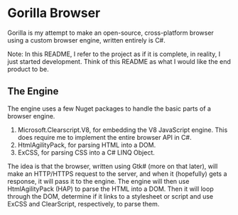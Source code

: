 # Gorilla Browser
Gorilla is my attempt to make an open-source, cross-platform browser using a custom browser engine, written entirely is C#.

Note: In this README, I refer to the project as if it is complete, in reality, I just started development. Think of this README as what I would like the end product to be.

## The Engine
The engine uses a few Nuget packages to handle the basic parts of a browser engine.
1. Microsoft.Clearscript.V8, for embedding the V8 JavaScript engine. This does require me to implement the entire browser API in C#.
2. HtmlAgilityPack, for parsing HTML into a DOM.
3. ExCSS, for parsing CSS into a C# LINQ Object.

The idea is that the browser, written using Gtk# (more on that later), will make an HTTP/HTTPS request to the server, and when it (hopefully) gets a response, it will pass it to the engine. The engine will then use HtmlAgilityPack (HAP) to parse the HTML into a DOM. Then it will loop through the DOM, determine if it links to a stylesheet or script and use ExCSS and ClearScript, respectively, to parse them.

